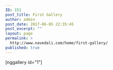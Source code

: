 ```yaml
---
ID: 151
post_title: First Gallery
author: admin
post_date: 2017-06-05 22:35:45
post_excerpt: ""
layout: page
permalink: >
  http://www.navedali.com/home/first-gallery/
published: true
---
```

[nggallery id="1"]
